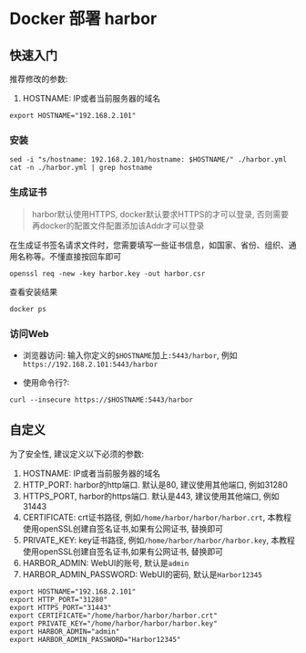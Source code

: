 # Docker 部署 harbor

## 快速入门
推荐修改的参数:
1. HOSTNAME: IP或者当前服务器的域名

```shell
export HOSTNAME="192.168.2.101"
```

### 安装
```shell
sed -i "s/hostname: 192.168.2.101/hostname: $HOSTNAME/" ./harbor.yml
cat -n ./harbor.yml | grep hostname
```

### 生成证书
> harbor默认使用HTTPS, docker默认要求HTTPS的才可以登录, 否则需要再docker的配置文件配置添加该Addr才可以登录

在生成证书签名请求文件时，您需要填写一些证书信息，如国家、省份、组织、通用名称等。不懂直接按回车即可
```shell
openssl req -new -key harbor.key -out harbor.csr
```

查看安装结果
```shell
docker ps
```

### 访问Web
- 浏览器访问:
输入你定义的`$HOSTNAME`加上`:5443/harbor`, 例如`https://192.168.2.101:5443/harbor`

- 使用命令行?:
```shell
curl --insecure https://$HOSTNAME:5443/harbor
```

## 自定义
为了安全性, 建议定义以下必须的参数:
1. HOSTNAME: IP或者当前服务器的域名
2. HTTP_PORT: harbor的http端口. 默认是80, 建议使用其他端口, 例如31280
3. HTTPS_PORT, harbor的https端口. 默认是443, 建议使用其他端口, 例如31443
4. CERTIFICATE: crt证书路径, 例如`/home/harbor/harbor/harbor.crt`, 本教程使用openSSL创建自签名证书,如果有公网证书, 替换即可
5. PRIVATE_KEY: key证书路径, 例如`/home/harbor/harbor/harbor.key`, 本教程使用openSSL创建自签名证书,如果有公网证书, 替换即可
6. HARBOR_ADMIN: WebUI的账号, 默认是`admin`
7. HARBOR_ADMIN_PASSWORD: WebUI的密码, 默认是`Harbor12345`
```shell
export HOSTNAME="192.168.2.101"
export HTTP_PORT="31280"
export HTTPS_PORT="31443"
export CERTIFICATE="/home/harbor/harbor/harbor.crt"
export PRIVATE_KEY="/home/harbor/harbor/harbor.key"
export HARBOR_ADMIN="admin"
export HARBOR_ADMIN_PASSWORD="Harbor12345"
```
